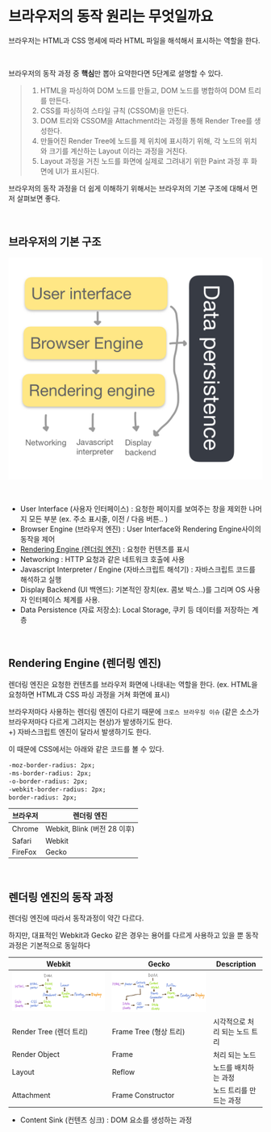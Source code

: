 # 브라우저의 동작 원리는 무엇일까요

브라우저는 HTML과 CSS 명세에 따라 HTML 파일을 해석해서 표시하는 역할을 한다.

<br>

브라우저의 동작 과정 중 **핵심**만 뽑아 요약한다면 5단계로 설명할 수 있다.

> 1.  HTML을 파싱하여 DOM 노드를 만들고, DOM 노드를 병합하여 DOM 트리를 만든다.
> 2. CSS를 파싱하여 스타일 규칙 (CSSOM)을 만든다.
> 3. DOM 트리와 CSSOM을 Attachment라는 과정을 통해 Render Tree를 생성한다.
> 4. 만들어진 Render Tree에 노드를 제 위치에 표시하기 위해, 각 노드의 위치와 크기를 계산하는 Layout 이라는 과정을 거친다.
> 5. Layout 과정을 거친 노드를 화면에 실제로 그려내기 위한 Paint 과정 후 화면에 UI가 표시된다.

브라우저의 동작 과정을 더 쉽게 이해하기 위해서는 브라우저의 기본 구조에 대해서 먼저 살펴보면 좋다.

<br>

## 브라우저의 기본 구조

<p align="center">
<img src="../img/browserStructure.jpeg" alt="브라우저의 기본 구조" style="width:600px;"/>
</p>
<br>

- User Interface (사용자 인터페이스) : 요청한 페이지를 보여주는 창을 제외한 나머지 모든 부분 (ex. 주소 표시줄, 이전 / 다음 버튼.. )
- Browser Engine (브라우저 엔진) : User Interface와 Rendering Engine사이의 동작을 제어
- [Rendering Engine (렌더링 엔진)](#rendering-engine-(렌더링-엔진)) : 요청한 컨텐츠를 표시
- Networking : HTTP 요청과 같은 네트워크 호출에 사용
- Javascript Interpreter / Engine (자바스크립트 해석기) : 자바스크립트 코드를 해석하고 실행
- Display Backend (UI 백엔드): 기본적인 장치(ex. 콤보 박스..)를 그리며 OS 사용자 인터페이스 체계를 사용.
- Data Persistence (자료 저장소): Local Storage, 쿠키 등 데이터를 저장하는 계층

<br>

## Rendering Engine (렌더링 엔진)

렌더링 엔진은 요청한 컨텐츠를 브라우저 화면에 나태내는 역할을 한다. (ex. HTML을 요청하면 HTML과 CSS 파싱 과정을 거쳐 화면에 표시)

브라우저마다 사용하는 렌더링 엔진이 다르기 때문에 `크로스 브라우징 이슈` (같은 소스가 브라우저마다 다르게 그려지는 현상)가 발생하기도 한다.   
+) 자바스크립트 엔진이 달라서 발생하기도 한다.

이 때문에 CSS에서는 아래와 같은 코드를 볼 수 있다.

```
-moz-border-radius: 2px;
-ms-border-radius: 2px;
-o-border-radius: 2px;
-webkit-border-radius: 2px;
border-radius: 2px;
```

| 브라우저 | 렌더링 엔진 |
| --- | --- |
| Chrome | Webkit, Blink (버전 28 이후) |
| Safari | Webkit |
| FireFox | Gecko |

<br>

## 렌더링 엔진의 동작 과정

렌더링 엔진에 따라서 동작과정이 약간 다르다.

하지만, 대표적인 Webkit과 Gecko 같은 경우는 용어를 다르게 사용하고 있을 뿐 동작 과정은 기본적으로 동일하다

| Webkit | Gecko | Description |
| --- | --- | --- |
| ![webkit_redering](../img/webkit_rendering.jpeg) | ![gecko_rendering](../img/gecko_rendering.jpeg) | |
| Render Tree (렌더 트리) | Frame Tree (형상 트리) | 시각적으로 처리 되는 노드 트리 |
| Render Object | Frame | 처리 되는 노드 |
| Layout | Reflow | 노드를 배치하는 과정 |
| Attachment | Frame Constructor | 노드 트리를 만드는 과정 |
- Content Sink (컨텐츠 싱크) :  DOM 요소를 생성하는 과정